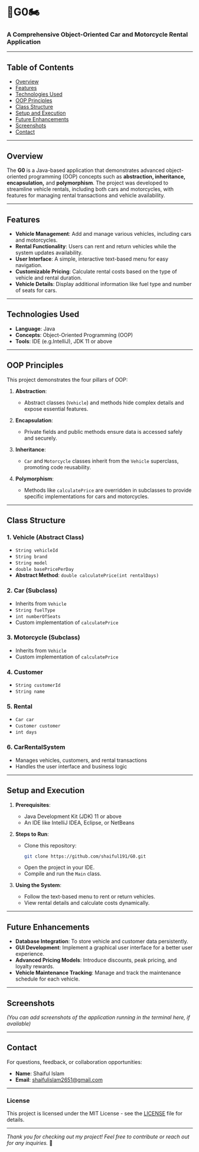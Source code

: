 # 🚗G0🏍️

### A Comprehensive Object-Oriented Car and Motorcycle Rental Application

---

## Table of Contents
- [Overview](#overview)
- [Features](#features)
- [Technologies Used](#technologies-used)
- [OOP Principles](#oop-principles)
- [Class Structure](#class-structure)
- [Setup and Execution](#setup-and-execution)
- [Future Enhancements](#future-enhancements)
- [Screenshots](#screenshots)
- [Contact](#contact)

---

## Overview

The **G0** is a Java-based application that demonstrates advanced object-oriented programming (OOP) concepts such as **abstraction, inheritance, encapsulation,** and **polymorphism**. The project was developed to streamline vehicle rentals, including both cars and motorcycles, with features for managing rental transactions and vehicle availability.

---

## Features

- **Vehicle Management**: Add and manage various vehicles, including cars and motorcycles.
- **Rental Functionality**: Users can rent and return vehicles while the system updates availability.
- **User Interface**: A simple, interactive text-based menu for easy navigation.
- **Customizable Pricing**: Calculate rental costs based on the type of vehicle and rental duration.
- **Vehicle Details**: Display additional information like fuel type and number of seats for cars.

---

## Technologies Used

- **Language**: Java
- **Concepts**: Object-Oriented Programming (OOP)
- **Tools**: IDE (e.g.IntelliJ), JDK 11 or above

---

## OOP Principles

This project demonstrates the four pillars of OOP:

1. **Abstraction**:
    - Abstract classes (`Vehicle`) and methods hide complex details and expose essential features.

2. **Encapsulation**:
    - Private fields and public methods ensure data is accessed safely and securely.

3. **Inheritance**:
    - `Car` and `Motorcycle` classes inherit from the `Vehicle` superclass, promoting code reusability.

4. **Polymorphism**:
    - Methods like `calculatePrice` are overridden in subclasses to provide specific implementations for cars and motorcycles.

---

## Class Structure

### 1. **Vehicle (Abstract Class)**
- `String vehicleId`
- `String brand`
- `String model`
- `double basePricePerDay`
- **Abstract Method**: `double calculatePrice(int rentalDays)`

### 2. **Car (Subclass)**
- Inherits from `Vehicle`
- `String fuelType`
- `int numberOfSeats`
- Custom implementation of `calculatePrice`

### 3. **Motorcycle (Subclass)**
- Inherits from `Vehicle`
- Custom implementation of `calculatePrice`

### 4. **Customer**
- `String customerId`
- `String name`

### 5. **Rental**
- `Car car`
- `Customer customer`
- `int days`

### 6. **CarRentalSystem**
- Manages vehicles, customers, and rental transactions
- Handles the user interface and business logic

---

## Setup and Execution

1. **Prerequisites**:
    - Java Development Kit (JDK) 11 or above
    - An IDE like IntelliJ IDEA, Eclipse, or NetBeans

2. **Steps to Run**:
    - Clone this repository:
      ```bash
      git clone https://github.com/shaiful191/G0.git
      ```
    - Open the project in your IDE.
    - Compile and run the `Main` class.

3. **Using the System**:
    - Follow the text-based menu to rent or return vehicles.
    - View rental details and calculate costs dynamically.

---

## Future Enhancements

- **Database Integration**: To store vehicle and customer data persistently.
- **GUI Development**: Implement a graphical user interface for a better user experience.
- **Advanced Pricing Models**: Introduce discounts, peak pricing, and loyalty rewards.
- **Vehicle Maintenance Tracking**: Manage and track the maintenance schedule for each vehicle.

---

## Screenshots

*(You can add screenshots of the application running in the terminal here, if available)*

---

## Contact

For questions, feedback, or collaboration opportunities:

- **Name**: Shaiful Islam
- **Email**: shaifulislam2651@gmail.com

---

### License

This project is licensed under the MIT License - see the [LICENSE](LICENSE) file for details.

---

*Thank you for checking out my project! Feel free to contribute or reach out for any inquiries.* 🚀
